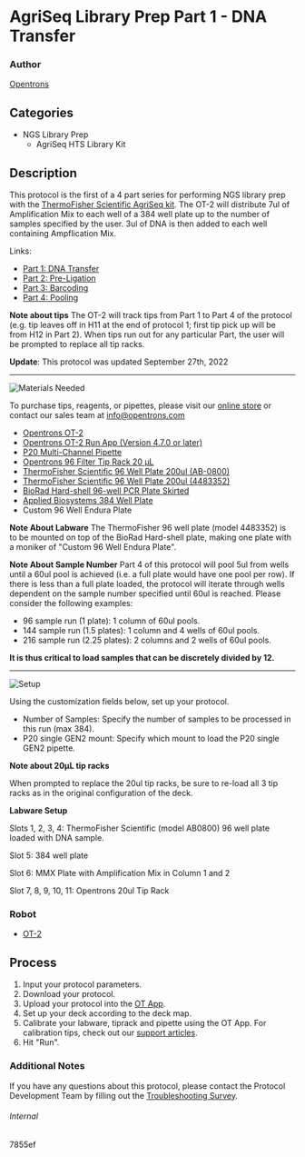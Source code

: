# AgriSeq Library Prep Part 1 - DNA Transfer

### Author
[Opentrons](https://opentrons.com/)

## Categories
* NGS Library Prep
	* AgriSeq HTS Library Kit

## Description
This protocol is the first of a 4 part series for performing NGS library prep with the [ThermoFisher Scientific AgriSeq kit](https://www.thermofisher.com/order/catalog/product/A34144#/A34144). The OT-2 will distribute 7ul of Amplification Mix to each well of a 384 well plate up to the number of samples specified by the user. 3ul of DNA is then added to each well containing Ampflication Mix.

Links:
* [Part 1: DNA Transfer](./7855ef)
* [Part 2: Pre-Ligation](./7855ef-part2)
* [Part 3: Barcoding](./7855ef-part3)
* [Part 4: Pooling](./7855ef-part4)

**Note about tips**
The OT-2 will track tips from Part 1 to Part 4 of the protocol (e.g. tip leaves off in H11 at the end of protocol 1; first tip pick up will be from H12 in Part 2). When tips run out for any particular Part, the user will be prompted to replace all tip racks.

**Update**: This protocol was updated September 27th, 2022

---
![Materials Needed](https://s3.amazonaws.com/opentrons-protocol-library-website/custom-README-images/001-General+Headings/materials.png)

To purchase tips, reagents, or pipettes, please visit our [online store](https://shop.opentrons.com/) or contact our sales team at [info@opentrons.com](mailto:info@opentrons.com)

* [Opentrons OT-2](https://shop.opentrons.com/collections/ot-2-robot/products/ot-2)
* [Opentrons OT-2 Run App (Version 4.7.0 or later)](https://opentrons.com/ot-app/)
* [P20 Multi-Channel Pipette](https://shop.opentrons.com/collections/ot-2-robot/products/8-channel-electronic-pipette)
* [Opentrons 96 Filter Tip Rack 20 µL](https://labware.opentrons.com/opentrons_96_filtertiprack_20ul?category=tipRack)
* [ThermoFisher Scientific 96 Well Plate 200ul (AB-0800)](https://www.thermofisher.com/document-connect/document-connect.html?url=https%3A%2F%2Fassets.thermofisher.com%2FTFS-Assets%2FLSG%2Fmanuals%2FMAN0014518_96well_pcr_plate_skirted_low_profile_qr.pdf&title=VGVjaG5pY2FsIERyYXdpbmcgLSBQQ1IgUGxhdGUsIDk2LXdlbGwsIExvdyBQcm9maWxlLCBTa2lydGVk)
* [ThermoFisher Scientific 96 Well Plate 200ul (4483352)](https://www.thermofisher.com/document-connect/document-connect.html?url=https%3A%2F%2Fassets.thermofisher.com%2FTFS-Assets%2FLSG%2Fbrochures%2FEnduraPlate_96Well.pdf&title=RW5naW5lZXJpbmcgRGlhZ3JhbTogTWljcm9BbXAmcmVnOyBFbmR1cmFQbGF0ZSZ0cmFkZTsgT3B0aWNhbCA5Ni13ZWxsIFJlYWN0aW9uIFBsYXRl)
* [BioRad Hard-shell 96-well PCR Plate Skirted](https://www.bio-rad.com/en-us/sku/hsp9631-hard-shell-96-well-pcr-plates-low-profile-thin-wall-skirted-blue-clear?ID=hsp9631)
* [Applied Biosystems 384 Well Plate](https://www.thermofisher.com/document-connect/document-connect.html?url=https://assets.thermofisher.com/TFS-Assets%2FLSG%2Fmanuals%2Fcms_042831.pdf)
* Custom 96 Well Endura Plate

**Note About Labware**
The ThermoFisher 96 well plate (model 4483352) is to be mounted on top of the BioRad Hard-shell plate, making one plate with a moniker of "Custom 96 Well Endura Plate".

**Note About Sample Number**
Part 4 of this protocol will pool 5ul from wells until a 60ul pool is achieved (i.e. a full plate would have one pool per row). If there is less than a full plate loaded, the protocol will iterate through wells dependent on the sample number specified until 60ul is reached. Please consider the following examples:

* 96 sample run (1 plate): 1 column of 60ul pools.
* 144 sample run (1.5 plates): 1 column and 4 wells of 60ul pools.
* 216 sample run (2.25 plates): 2 columns and 2 wells of 60ul pools.

**It is thus critical to load samples that can be discretely divided by 12.**


---
![Setup](https://s3.amazonaws.com/opentrons-protocol-library-website/custom-README-images/001-General+Headings/Setup.png)

Using the customization fields below, set up your protocol.
* Number of Samples: Specify the number of samples to be processed in this run (max 384).
* P20 single GEN2 mount: Specify which mount to load the P20 single GEN2 pipette.


**Note about 20µL tip racks**

When prompted to replace the 20ul tip racks, be sure to re-load all 3 tip racks as in the original configuration of the deck.

**Labware Setup**

Slots 1, 2, 3, 4: ThermoFisher Scientific (model AB0800) 96 well plate loaded with DNA sample.  

Slot 5: 384 well plate

Slot 6: MMX Plate with Amplification Mix in Column 1 and 2

Slot 7, 8, 9, 10, 11: Opentrons 20ul Tip Rack



### Robot
* [OT-2](https://opentrons.com/ot-2)

## Process

1. Input your protocol parameters.
2. Download your protocol.
3. Upload your protocol into the [OT App](https://opentrons.com/ot-app).
4. Set up your deck according to the deck map.
5. Calibrate your labware, tiprack and pipette using the OT App. For calibration tips, check out our [support articles](https://support.opentrons.com/en/collections/1559720-guide-for-getting-started-with-the-ot-2).
6. Hit "Run".

### Additional Notes
If you have any questions about this protocol, please contact the Protocol Development Team by filling out the [Troubleshooting Survey](https://protocol-troubleshooting.paperform.co/).

###### Internal
7855ef
